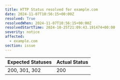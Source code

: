 ```yaml
---
title: HTTP Status resolved for example.com
date: 2024-11-07T10:56:15+00:00Z
resolved: True
resolvedWhen: 2024-11-07T10:56:15+00:00Z
resolvedStartTime: 2024-10-25T21:09:43.191474+00:00
severity: notice
affected:
  - example.com
section: issue
---
```


| Expected Statuses | Actual Status  |
|-------------------|----------------|
| 200, 301, 302 | 200 |

